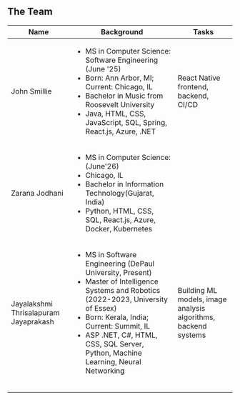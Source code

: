 ## The Team

| Name | Background | Tasks |
| ---- | ---- | ---- |
| John Smillie | <ul><li> MS in Computer Science: Software Engineering (June '25)</li><li>Born: Ann Arbor, MI; Current: Chicago, IL</li><li>Bachelor in Music from Roosevelt University</li><li>Java, HTML, CSS, JavaScript, SQL, Spring, React.js, Azure, .NET</li></ul>| React Native frontend, backend, CI/CD |
| Zarana Jodhani |<ul><li> MS in Computer Science: (June'26)</li><li>Chicago, IL</li><li>Bachelor in Information Technology(Gujarat, India)</li><li>Python, HTML, CSS, SQL, React.js, Azure, Docker, Kubernetes</li></ul>|
| Jayalakshmi Thrisalapuram Jayaprakash | <ul><li>MS in Software Engineering (DePaul University, Present)</li><li>Master of Intelligence Systems and Robotics (2022-2023, University of Essex)</li><li>Born: Kerala, India; Current: Summit, IL</li><li>ASP .NET, C#, HTML, CSS, SQL Server, Python, Machine Learning, Neural Networking</li></ul>| Building ML models, image analysis algorithms, backend systems|
|  |  |  |
|  |  |  |
|  |  |  |

